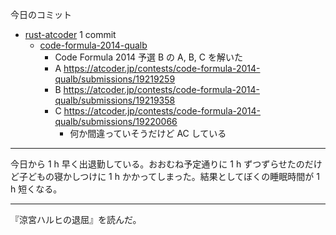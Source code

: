 今日のコミット

- [rust-atcoder](https://github.com/bouzuya/rust-atcoder) 1 commit
  - [code-formula-2014-qualb](https://github.com/bouzuya/rust-atcoder/commit/b5871b933ca33348fc7a91f4b9fcd3ace09a7450)
    - Code Formula 2014 予選 B の A, B, C を解いた
    - A <https://atcoder.jp/contests/code-formula-2014-qualb/submissions/19219259>
    - B <https://atcoder.jp/contests/code-formula-2014-qualb/submissions/19219358>
    - C <https://atcoder.jp/contests/code-formula-2014-qualb/submissions/19220066>
      - 何か間違っていそうだけど AC している

---

今日から 1 h 早く出退勤している。おおむね予定通りに 1 h ずつずらせたのだけど子どもの寝かしつけに 1 h かかってしまった。結果としてぼくの睡眠時間が 1 h 短くなる。

---

『涼宮ハルヒの退屈』を読んだ。
